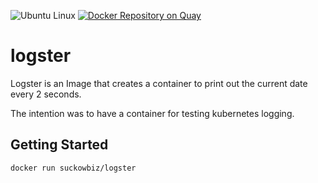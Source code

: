 ![Ubuntu Linux](https://img.shields.io/badge/tested-ubuntu-green.svg) [![Docker Repository on Quay](https://quay.io/repository/suckowbiz/logster/status "Docker Repository on Quay")](https://quay.io/repository/suckowbiz/logster)

# logster

Logster is an Image that creates a container to print out the current date every 2 seconds.

The intention was to have a container for testing kubernetes logging.

## Getting Started

```bash
docker run suckowbiz/logster
```
